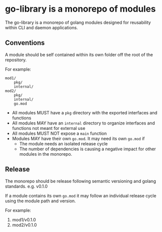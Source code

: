 # go-library is a monorepo of modules

The go-library is a monorepo of golang modules designed for reusability within CLI and daemon applications.

## Conventions

A module should be self contained within its own folder off the root of the repository.

For example:
```
mod1/
    pkg/
    internal/
mod2/
    pkg/
    internal/
    go.mod
```

* All modules MUST have a `pkg` directory with the exported interfaces and functions
* All modules MAY have an `internal` directory to organize interfaces and functions not meant for external use
* All modules MUST NOT expose a `main` function
* Modules MAY have their own `go.mod`.  It may need its own `go.mod` if
    - The module needs an isolated release cycle
    - The number of dependencies is causing a negative impact for other modules in the monorepo.


## Release

The monorepo should be release following semantic versioning and golang standards.  e.g. v0.1.0

If a module contains its own `go.mod` it may follow an individual release cycle using the module path and version.

For example:

1. mod1/v0.1.0
1. mod2/v0.1.0

